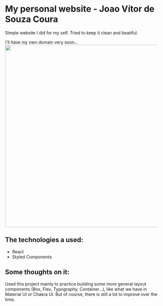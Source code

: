 # My personal website - Joao Vítor de Souza Coura
Simple website I did for my self. Tried to keep it clean and beatiful.

I'll have my own domain very soon...
<img src='https://i.gyazo.com/e901514278be44d1231f6edfebe33c4c.png' width='600px'/>

## The technologies a used: 
- React
- Styled Components

## Some thoughts on it: 
Used this project mainly to practice building some more general layout components (Box, Flex, Typography, Container...), like what we have in Material UI or Chakra UI. But of course, there is still a lot to improve over the time.

